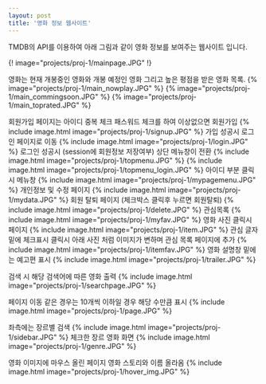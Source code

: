 ```yaml
---
layout: post
title: '영화 정보 웹사이트'
---
```


TMDB의 API를 이용하여 아래 그림과 같이 영화 정보를 보여주는 웹사이트 입니다.

{! image="projects/proj-1/mainpage.JPG" !}

영화는 현재 개봉중인 영화와 개봉 예정인 영화 그리고 높은 평점을 받은 영화  목록. 
{%   image="projects/proj-1/main_nowplay.JPG" %}
{%  image="projects/proj-1/main_commingsoon.JPG" %}
{%  image="projects/proj-1/main_toprated.JPG" %}

회원가입 페이지는 아이디 중복 체크 패스워드 체크를 하여 이상없으면 회원가입
{% include image.html  image="projects/proj-1/signup.JPG" %}
가입 성공시 로그인 페이지로 이동
{% include image.html  image="projects/proj-1/login.JPG" %}
로그인 성공시 (session에 회원정보 저장여부) 상단 메뉴창이 전환
{% include image.html  image="projects/proj-1/topmenu.JPG" %}
{% include image.html  image="projects/proj-1/topmenu_login.JPG" %}
아이디 부분 클릭시 메뉴창
{% include image.html  image="projects/proj-1/mypagemenu.JPG" %}
개인정보 및 수정 페이지
{% include image.html  image="projects/proj-1/mydata.JPG" %}
회원 탈퇴 페이지 (체크박스 클릭후 누르면 회원탈퇴)
{% include image.html  image="projects/proj-1/delete.JPG" %}
관심목록
{% include image.html  image="projects/proj-1/myfav.JPG" %}
영화 사진 클릭시 페이지
{% include image.html  image="projects/proj-1/item.JPG" %}
관심 글자 밑에 체크표시 클릭시 아래 사진 처럼 이미지가 변하며 관심 목록 페이지에 추가
{% include image.html  image="projects/proj-1/itemfav.JPG" %}
영화 설명창 밑에는 예고편 표시
{% include image.html  image="projects/proj-1/trailer.JPG" %}

검색 시 해당 검색어에 따른 영화 출력
{% include image.html  image="projects/proj-1/searchpage.JPG" %}

페이지 이동 같은 경우는 10개씩 이하일 경우 해당 수만큼 표시 
{% include image.html  image="projects/proj-1/page.JPG" %}

좌측에는 장르별 검색 
{% include image.html  image="projects/proj-1/sidebar.JPG" %}
체크한 장르 영화 화면
{% include image.html  image="projects/proj-1/genre.JPG" %}

영화 이미지에 마우스 올린 페이지
영화 스토리와 이름 올라옴
{% include image.html  image="projects/proj-1/hover_img.JPG" %}
